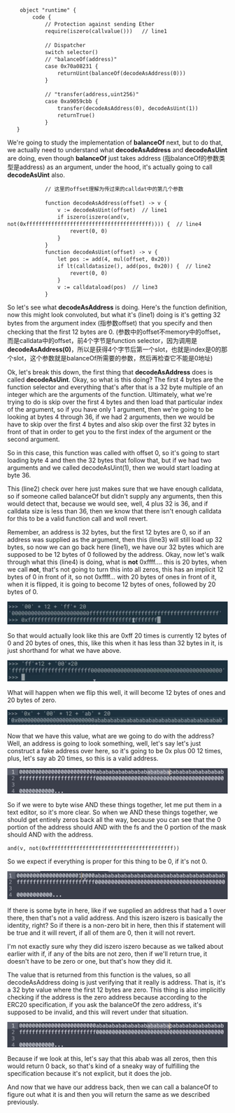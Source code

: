 ```solidity
    object "runtime" {
        code {
            // Protection against sending Ether
            require(iszero(callvalue()))   // line1

            // Dispatcher
            switch selector()
            // "balanceOf(address)"
            case 0x70a08231 {
                returnUint(balanceOf(decodeAsAddress(0)))
            }
            
            // "transfer(address,uint256)"
            case 0xa9059cbb {
                transfer(decodeAsAddress(0), decodeAsUint(1))
                returnTrue()
            }
   }
```

We're going to study the implementation of **balanceOf** next, but to do that, we actually need to understand what **decodeAsAddress** and **decodeAsUint** are doing, even though **balanceOf** just takes address (指balanceOf的参数类型是address) as an argument, under the hood, it's actually going to call **decodeAsUint** also.

```solidity
            // 这里的offset理解为传过来的calldat中的第几个参数
            
            function decodeAsAddress(offset) -> v {
                v := decodeAsUint(offset)  // line1
                if iszero(iszero(and(v, not(0xffffffffffffffffffffffffffffffffffffffff)))) {  // line4
                    revert(0, 0)
                }
            }
            function decodeAsUint(offset) -> v {
                let pos := add(4, mul(offset, 0x20))
                if lt(calldatasize(), add(pos, 0x20)) {  // line2
                    revert(0, 0)
                }
                v := calldataload(pos)  // line3
            }
```

So let's see what **decodeAsAddress** is doing. Here's the function definition, now this might look convoluted, but what it's (line1) doing is it's getting 32 bytes from the argument index (指参数offset) that you specify and then checking that the first 12 bytes are 0. (参数中的offset不memory中的offset，而是calldata中的offset，前4个字节是function selector，因为调用是**decodeAsAddress(0)**，所以是获得4个字节后第一个slot，也就是index是0的那个slot，这个参数就是balanceOf所需要的参数，然后再检查它不能是0地址)

Ok, let's break this down, the first thing that **decodeAsAddress** does is called **decodeAsUint**. Okay, so what is this doing? The first 4 bytes are the function selector and everything that's after that is a 32 byte multiple of an integer which are the arguments of the function. Ultimately, what we're trying to do is skip over the first 4 bytes and then load that particular index of the argument, so if you have only 1 argument, then we're going to be looking at bytes 4 through 36, if we had 2 arguments, then we would be have to skip over the first 4 bytes and also skip over the first 32 bytes in front of that in order to get you to the first index of the argument or the second argument. 

So in this case, this function was called with offset 0, so it's going to start loading byte 4 and then the 32 bytes that follow that, but if we had two arguments and we called decodeAsUint(1), then we would start loading at byte 36. 

This (line2) check over here just makes sure that we have enough calldata, so if someone called balanceOf but didn't supply any arguments, then this would detect that, because we would see, well, 4 plus 32 is 36, and if calldata size is less than 36, then we know that there isn't enough calldata for this to be a valid function call and woll revert.

Remember, an address is 32 bytes, but the first 12 bytes are 0, so if an address was supplied as the argument, then this (line3) will still load up 32 bytes, so now we can go back here (line1), we have our 32 bytes which are supposed to be 12 bytes of 0 followed by the address. Okay, now let's walk through what this (line4) is doing, what is **not** 0xffff.... this is 20 bytes, when we call **not**, that's not going to turn this into all zeros, this has an implicit 12 bytes of 0 in front of it, so not 0xffff... with 20 bytes of ones in front of it, when it is flipped, it is going to become 12 bytes of ones, followed by 20 bytes of 0. 

![](python.png)

So that would actually look like this are 0xff 20 times is currently 12 bytes of 0 and 20 bytes of ones, this, like this when it has less than 32 bytes in it, is just shorthand for what we have above. 

![](python2.png)

What will happen when we flip this well, it will become 12 bytes of ones and 20 bytes of zero. 

![](python3.png)

Now that we have this value, what are we going to do with the address? Well, an address is going to look something, well, let's say let's just construct a fake address over here, so it's going to be 0x plus 00 12 times, plus, let's say ab 20 times, so this is a valid address. 

![](and.png)

So if we were to byte wise AND these things together, let me put them in a text editor, so it's more clear. So when we AND these things together, we should get entirely zeros back all the way, because you can see that the 0 portion of the address should AND with the fs and the 0 portion of the mask should AND with the address. 

```solidity
and(v, not(0xffffffffffffffffffffffffffffffffffffffff))
```

So we expect if everything is proper for this thing to be 0, if it's not 0.

![](and2.png)

If there is some byte in here, like if we supplied an address that had a 1 over there, then that's not a valid address. And this iszero iszero is basically the identity, right? So if there is a non-zero bit in here, then this if statement will be true and it will revert, if all of them are 0, then it will not revert. 

I'm not exactly sure why they did iszero iszero because as we talked about earlier with if, if any of the bits are not zero, then if we'll return true, it doesn't have to be zero or one, but that's how they did it. 

The value that is returned from this function is the values, so all decodeAsAddress doing is just verifying that it really is address. That is, it's a 32 byte value where the first 12 bytes are zero. This thing is also implicitly checking if the address is the zero address because according to the ERC20 specification, if you ask the balanceOf the zero address, it's supposed to be invalid, and this will revert under that situation. 

![](and.png)

Because if we look at this, let's say that this abab was all zeros, then this would return 0 back, so that's kind of a sneaky way of fulfilling the specification because it's not explicit, but it does the job. 

And now that we have our address back, then we can call a balanceOf to figure out what it is and then you will return the same as we described previously.